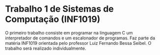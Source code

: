 # Trabalho 1 de Sistemas de Computação (INF1019)
O primeiro trabalho consiste em programar na linguagem C um interpretador de comandos e um escalonador de programas.
Faz parte da matéria INF1019 orientada pelo professor Luiz Fernando Bessa Seibel.
O trabalho será realizado individualmente.
